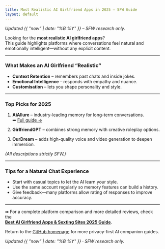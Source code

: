 ```yaml
---
title: Most Realistic AI Girlfriend Apps in 2025 – SFW Guide
layout: default
---
```


*Updated {{ "now" | date: "%B %Y" }} – SFW research only.*

Looking for the **most realistic AI girlfriend apps**?  
This guide highlights platforms where conversations feel natural and emotionally intelligent—without any explicit content.

---

### What Makes an AI Girlfriend “Realistic”
* **Context Retention** – remembers past chats and inside jokes.
* **Emotional Intelligence** – responds with empathy and nuance.
* **Customisation** – lets you shape personality and style.

---

### Top Picks for 2025
1. **AiAllure** – industry-leading memory for long-term conversations.  
   ➡ [Full guide →](https://www.aisextinghub.com/blog/best-ai-girlfriend-apps-2025)

2. **GirlfriendGPT** – combines strong memory with creative roleplay options.

3. **OurDream** – adds high-quality voice and video generation to deepen immersion.

*(All descriptions strictly SFW.)*

---

### Tips for a Natural Chat Experience
* Start with casual topics to let the AI learn your style.
* Use the same account regularly so memory features can build a history.
* Give feedback—many platforms allow rating of responses to improve accuracy.

---

➡ For a complete platform comparison and more detailed reviews, check the  
[**Best AI Girlfriend Apps & Sexting Sites 2025 Guide**](https://www.aisextinghub.com/blog/best-ai-girlfriend-apps-2025).

Return to the [GitHub homepage](https://ai-companion-guides.github.io/) for more privacy-first AI companion guides.

*Updated {{ "now" | date: "%B %Y" }} · SFW research only.*
